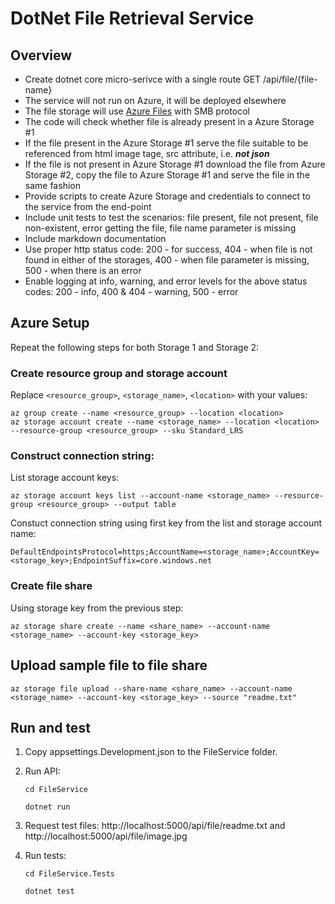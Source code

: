 # DotNet File Retrieval Service

## Overview

* Create dotnet core micro-serivce with a single route GET /api/file/{file-name}
* The service will not run on Azure, it will be deployed elsewhere
* The file storage will use [Azure Files](https://docs.microsoft.com/en-us/azure/storage/files/?toc=%2fazure%2fstorage%2ffiles%2ftoc.json) with SMB protocol
* The code will check whether file is already present in a Azure Storage #1
* If the file present in the Azure Storage #1 serve the file suitable to be referenced from html image tage, src attribute, i.e. ***not json***
* If the file is not present in Azure Storage #1 download the file from Azure Storage #2, copy the file to Azure Storage #1 and serve the file in the same fashion
* Provide scripts to create Azure Storage and credentials to connect to the service from the end-point
* Include unit tests to test the scenarios: file present, file not present, file non-existent, error getting the file, file name parameter is missing
* Include markdown documentation
* Use proper http status code: 200 - for success, 404 - when file is not found in either of the storages, 400 - when file parameter is missing, 500 - when there is an error
* Enable logging at info, warning, and error levels for the above status codes: 200 - info, 400 & 404 - warning, 500 - error 

## Azure Setup

Repeat the following steps for both Storage 1 and Storage 2:

### Create resource group and storage account

Replace `<resource_group>`, `<storage_name>`, `<location>` with your values: 

    az group create --name <resource_group> --location <location>
    az storage account create --name <storage_name> --location <location> --resource-group <resource_group> --sku Standard_LRS
    
### Construct connection string:

List storage account keys:

    az storage account keys list --account-name <storage_name> --resource-group <resource_group> --output table

Constuct connection string using first key from the list and storage account name:

    DefaultEndpointsProtocol=https;AccountName=<storage_name>;AccountKey=<storage_key>;EndpointSuffix=core.windows.net

### Create file share

Using storage key from the previous step:

    az storage share create --name <share_name> --account-name <storage_name> --account-key <storage_key>
    
## Upload sample file to file share

    az storage file upload --share-name <share_name> --account-name <storage_name> --account-key <storage_key> --source "readme.txt"
    
## Run and test

1. Copy appsettings.Development.json to the FileService folder.
2. Run API:

    `cd FileService`
    
    `dotnet run`
    
3. Request test files: http://localhost:5000/api/file/readme.txt and http://localhost:5000/api/file/image.jpg
4. Run tests:

    `cd FileService.Tests`
    
    `dotnet test`
